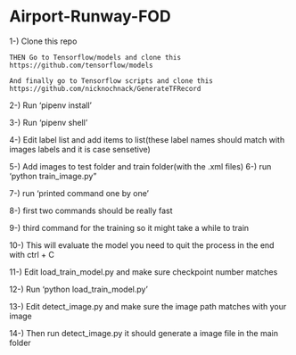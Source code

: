 # Airport-Runway-FOD

1-) Clone this repo
    
    THEN Go to Tensorflow/models and clone this https://github.com/tensorflow/models
    
    And finally go to Tensorflow scripts and clone this https://github.com/nicknochnack/GenerateTFRecord

2-) Run ‘pipenv install’

3-) Run ‘pipenv shell’

4-) Edit label list and add items to list(these label names should match with images labels and it is case sensetive)

5-) Add images to test folder and train folder(with the .xml files) 6-) run ‘python train_image.py”

7-) run ‘printed command one by one’

8-) first two commands should be really fast

9-) third command for the training so it might take a while to train

10-) This will evaluate the model you need to quit the process in the end with ctrl + C

11-) Edit load_train_model.py and make sure checkpoint number matches

12-) Run ‘python load_train_model.py’

13-) Edit detect_image.py and make sure the image path matches with your image

14-) Then run detect_image.py it should generate a image file in the main folder
